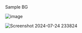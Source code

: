 Sample BG

![image](https://github.com/user-attachments/assets/e7c69077-dec1-4a5f-b97f-219b065a54e9)

![Screenshot 2024-07-24 233824](https://github.com/user-attachments/assets/a5931b6e-4a1e-4b9d-9e0c-68e512cfda1b)


